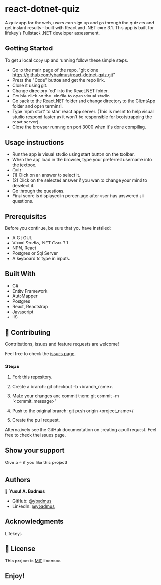 # react-dotnet-quiz

A quiz app for the web, users can sign up and go through the quizzes and get instant results - built with React and .NET core 3.1. This app is built for lifekey's Fullstack .NET developer assessment.

## Getting Started

To get a local copy up and running follow these simple steps.

- Go to the main page of the repo. "git clone https://github.com/ybadmus/react-dotnet-quiz.git"
- Press the "Code" button and get the repo link.
- Clone it using git.
- Change directory 'cd' into the React.NET folder.
- Double click on the .sln file to open visual studio.
- Go back to the React.NET folder and change directory to the ClientApp folder and open terminal.
- Type 'npm start' to start react app server. (This is meant to help visual studio respond faster as it won't be responsible for bootstrapping the react server).
- Close the browser running on port 3000 when it's done compiling.


## Usage instructions

- Run the app in visual studio using start button on the toolbar.
- When the app load in the browser, type your preferred username into the textbox.
- Quiz:
- (1) Click on an answer to select it.
- (2) Click on the selected answer if you wan to change your mind to deselect it.
- Go through the questions.
- Final score is displayed in percentage after user has answered all questions.


## Prerequisites

Before you continue, be sure that you have installed:

- A Git GUI.
- Visual Studio, .NET Core 3.1
- NPM, React
- Postgres or Sql Server
- A keyboard to type in inputs.

## Built With

- C#
- Entity Framework
- AutoMapper
- Postgres
- React, Reactstrap
- Javascript
- IIS

## 🤝 Contributing

Contributions, issues and feature requests are welcome!

Feel free to check the [issues page](https://github.com/ybadmus/react-dotnet-quiz/issues).

### Steps

1. Fork this repository.

2. Create a branch: git checkout -b <branch_name>.

3. Make your changes and commit them: git commit -m '<commit_message>'

4. Push to the original branch: git push origin <project_name>/

5. Create the pull request.

Alternatively see the GitHub documentation on creating a pull request. Feel free to check the issues page.

## Show your support

Give a ⭐️ if you like this project!

## Authors

👤 **Yusuf A. Badmus**

- GitHub: [@ybadmus](https://github.com/ybadmus)
- LinkedIn: [@ybadmus](https://www.linkedin.com/in/ybadmus/)

## Acknowledgments

Lifekeys

## 📝 License

<p>This project is <a href="LICENSE">MIT</a> licensed.</p>

## Enjoy!
